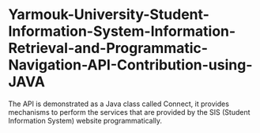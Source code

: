 # Yarmouk-University-Student-Information-System-Information-Retrieval-and-Programmatic-Navigation-API-Contribution-using-JAVA
The API is demonstrated as a Java class called Connect, it provides mechanisms to perform the services that are provided by the SIS (Student Information System) website programmatically.
